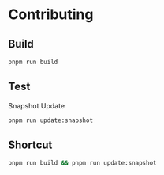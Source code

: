 # Contributing

## Build

```bash
pnpm run build
```

## Test

Snapshot Update

```bash
pnpm run update:snapshot
```

## Shortcut

```bash
pnpm run build && pnpm run update:snapshot
```
